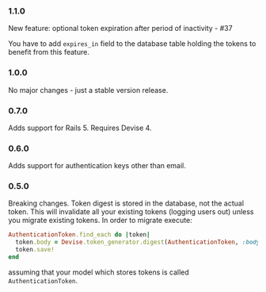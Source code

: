 ### 1.1.0

New feature: optional token expiration after period of inactivity - #37

You have to add `expires_in` field to the database table holding the tokens
to benefit from this feature.

### 1.0.0

No major changes - just a stable version release.

### 0.7.0

Adds support for Rails 5. Requires Devise 4.

### 0.6.0

Adds support for authentication keys other than email.

### 0.5.0

Breaking changes. Token digest is stored in the database, not the actual token. This will invalidate all your existing tokens (logging users out) unless you migrate existing tokens. In order to migrate execute:

```ruby
AuthenticationToken.find_each do |token|
  token.body = Devise.token_generator.digest(AuthenticationToken, :body, token.body)
  token.save!
end
```

assuming that your model which stores tokens is called ```AuthenticationToken```.
